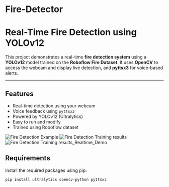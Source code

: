 # Fire-Detector
# Real-Time Fire Detection using YOLOv12

This project demonstrates a real-time **fire detection system** using a **YOLOv12** model trained on the **Roboflow Fire Dataset**. It uses **OpenCV** to access the webcam and display live detection, and **pyttsx3** for voice-based alerts.

---

##  Features

-  Real-time detection using your webcam
-  Voice feedback using `pyttsx3`
-  Powered by YOLOv12 (Ultralytics)
-  Easy to run and modify
-  Trained using Roboflow dataset

![Fire Detection Example](https://drive.google.com/file/d/1pEpgoghcOqDRXEpJbEqD9oO8N97-7mN9/view?usp=sharing)
![Fire Detection Training results](https://drive.google.com/file/d/1OYGAm8GfMqRBro-lN4l20LW2ErrY4AJj/view?usp=sharing)
![Fire Detection Training results_Realtime_Demo](https://drive.google.com/file/d/10Ive_ozrIYolFFpqQzscdIFf_y5WJgU5/view?usp=sharing)
##  Requirements

Install the required packages using pip:

```bash
pip install ultralytics opencv-python pyttsx3


